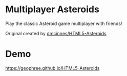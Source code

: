 # Multiplayer Asteroids
Play the classic Asteroid game multiplayer with friends!

Original created by [dmcinnes/HTML5-Asteroids](https://github.com/dmcinnes/HTML5-Asteroids)

# Demo
https://geophree.github.io/HTML5-Asteroids
